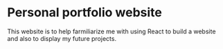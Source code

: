 # Personal portfolio website

This website is to help farmiliarize me with using React to build a website and also to display my future projects.


